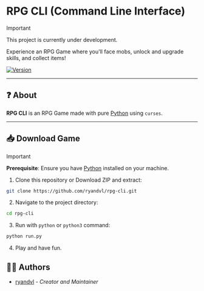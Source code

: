 # RPG CLI (Command Line Interface)

> [!IMPORTANT]
> This project is currently under development.

Experience an RPG Game where you'll face mobs, unlock and upgrade skills, and collect items!

[![Version](https://img.shields.io/badge/version-1.0.0-blue.svg)](https://shields.io)

---

## ❓ About

**RPG CLI** is an RPG Game made with pure [Python](https://www.python.org/) using `curses`.

---

## 📥 Download Game

> [!IMPORTANT]
> **Prerequisite**:
> Ensure you have [Python](https://www.python.org/) installed on your machine.

1. Clone this repository or Download ZIP and extract:
  ```bash
  git clone https://github.com/ryandvl/rpg-cli.git
  ```
2. Navigate to the project directory:
  ```bash
  cd rpg-cli
  ```
3. Run with `python` or `python3` command:
  ```bash
  python run.py
  ```
4. Play and have fun.

## 👨‍💻 Authors

- [ryandvl](https://github.com/ryandvl) - *Creator and Maintainer*
